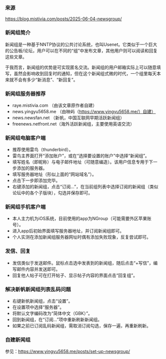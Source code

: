 ### 来源

https://blog.mistivia.com/posts/2025-06-04-newsgroup/

### 新闻组简介

新闻组是一种基于NNTP协议的公共讨论系统，也叫Usenet。它类似于一个巨大的公告板/论坛，用户可以在不同的“组”中发布文章，其他用户则可以阅读和回复这些文章。

于我而言，新闻组的优势是可实现匿名交流。新闻组的用户邮箱实际上可以随意填写，虽然会影响收到回复时的通知，但在这个新闻组式微的时代，一个组里每天本来就不会有多少“新消息”、“新回复”。

### 新闻组服务器推荐

- raye.mistivia.com （由该文章原作者自建）
- news.yingyu5658.me （由映屿（https://www.yingyu5658.me/）自建）
- news.newsfan.net （新帆，中国互联网早期活跃新闻组）
- freenews.netfront.net（海外活跃新闻组，主要使用英语交流）

### 新闻组电脑客户端

- 推荐使用雷鸟（thunderbird）。
- 雷鸟主界面打开“添加账户”，或在“选择要设置的账户”中选择“新闻组”。
- 填写姓名（即昵称）与电子邮件地址（可随意编造）。该用户信息专用于下一步添加的服务器。
- 填写服务器地址（形似上面的“网站域名”）。
- 点击下一步即添加完毕。
- 右键添加的新闻组，点击“订阅…”，在当前组列表中选择订阅的新闻组（类似论坛中的各个子版块），勾选并保存即可。

### 新闻组手机客户端

- 本人主力机为iOS系统，目前使用的app为NGroup（可能需要外区苹果账号）。
- 进入app后初始界面填写服务器地址，并订阅新闻组即可。
- 个人实测在添加新闻组服务器网址时偶有添加失败现象，反复尝试即可。

### 发信、回复

- 发信类似于发送邮件。鼠标点击选中发表到的新闻组，随后点击“+写信”，编写邮件内容并发送即可。
- 回复他人帖子可在打开帖子、显示帖子内容的界面点击“回复组”。

### 解决新帆新闻组列表乱码问题

- 右键新帆新闻组，点击“设置”。
- 在设置项中选择“服务器”。
- 将默认文字编码改为“简体中文（GBK）”。
- 回到新闻组，在“订阅…”项中重新刷新新闻组。
- 如果之前已订阅乱码新闻组，需取消订阅勾选，保存一遍，再重新刷新。

### 自建新闻组

参见：https://www.yingyu5658.me/posts/set-up-newsgroup/